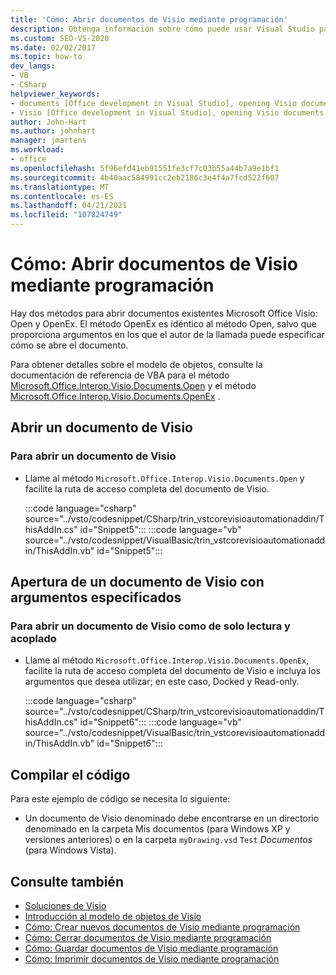 ```yaml
---
title: 'Cómo: Abrir documentos de Visio mediante programación'
description: Obtenga información sobre cómo puede usar Visual Studio para abrir un documento de Visio mediante programación con los métodos Open o OpenEx.
ms.custom: SEO-VS-2020
ms.date: 02/02/2017
ms.topic: how-to
dev_langs:
- VB
- CSharp
helpviewer_keywords:
- documents [Office development in Visual Studio], opening Visio documents
- Visio [Office development in Visual Studio], opening Visio documents
author: John-Hart
ms.author: johnhart
manager: jmartens
ms.workload:
- office
ms.openlocfilehash: 5f96efd41eb91551fe3cf7c03b55a44b7a9e1bf1
ms.sourcegitcommit: 4b40aac584991cc2eb2186c3e4f4a7fcd522f607
ms.translationtype: MT
ms.contentlocale: es-ES
ms.lasthandoff: 04/21/2021
ms.locfileid: "107824749"
---
```

# <a name="how-to-programmatically-open-visio-documents"></a>Cómo: Abrir documentos de Visio mediante programación
  Hay dos métodos para abrir documentos existentes Microsoft Office Visio: Open y OpenEx. El método OpenEx es idéntico al método Open, salvo que proporciona argumentos en los que el autor de la llamada puede especificar cómo se abre el documento.

 Para obtener detalles sobre el modelo de objetos, consulte la documentación de referencia de VBA para el método [Microsoft.Office.Interop.Visio.Documents.Open](/office/vba/api/Visio.Documents.Open) y el método [Microsoft.Office.Interop.Visio.Documents.OpenEx](/office/vba/api/Visio.Documents.OpenEx) .

## <a name="open-a-visio-document"></a>Abrir un documento de Visio

### <a name="to-open-a-visio-document"></a>Para abrir un documento de Visio

- Llame al método `Microsoft.Office.Interop.Visio.Documents.Open` y facilite la ruta de acceso completa del documento de Visio.

     :::code language="csharp" source="../vsto/codesnippet/CSharp/trin_vstcorevisioautomationaddin/ThisAddIn.cs" id="Snippet5":::
     :::code language="vb" source="../vsto/codesnippet/VisualBasic/trin_vstcorevisioautomationaddin/ThisAddIn.vb" id="Snippet5":::

## <a name="open-a-visio-document-with-specified-arguments"></a>Apertura de un documento de Visio con argumentos especificados

### <a name="to-open-a-visio-document-as-read-only-and-docked"></a>Para abrir un documento de Visio como de solo lectura y acoplado

- Llame al método `Microsoft.Office.Interop.Visio.Documents.OpenEx`, facilite la ruta de acceso completa del documento de Visio e incluya los argumentos que desea utilizar; en este caso, Docked y Read-only.

     :::code language="csharp" source="../vsto/codesnippet/CSharp/trin_vstcorevisioautomationaddin/ThisAddIn.cs" id="Snippet6":::
     :::code language="vb" source="../vsto/codesnippet/VisualBasic/trin_vstcorevisioautomationaddin/ThisAddIn.vb" id="Snippet6":::

## <a name="compile-the-code"></a>Compilar el código
 Para este ejemplo de código se necesita lo siguiente:

- Un documento de Visio denominado debe encontrarse en un directorio denominado en la carpeta Mis documentos (para Windows XP y versiones anteriores) o en la carpeta `myDrawing.vsd` `Test` *Documentos* (para Windows Vista). 

## <a name="see-also"></a>Consulte también
- [Soluciones de Visio](../vsto/visio-solutions.md)
- [Introducción al modelo de objetos de Visio](../vsto/visio-object-model-overview.md)
- [Cómo: Crear nuevos documentos de Visio mediante programación](../vsto/how-to-programmatically-create-new-visio-documents.md)
- [Cómo: Cerrar documentos de Visio mediante programación](../vsto/how-to-programmatically-close-visio-documents.md)
- [Cómo: Guardar documentos de Visio mediante programación](../vsto/how-to-programmatically-save-visio-documents.md)
- [Cómo: Imprimir documentos de Visio mediante programación](../vsto/how-to-programmatically-print-visio-documents.md)
